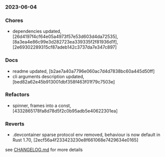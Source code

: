 ### 2023-06-04

### Chores
+ dependencies updated, [26d4197f4cf64e05a4973f57e53d603d4da72535], [8a3ea4e86c99e3d282723ea339335f2f81936d1f], [2e69302289315cf87adeb142c3737da7e347c897]

### Docs
+ readme updated, [b2ae7a40a7796e060ac7d4d7838bc60a445d50ff]
+ cli arguments description updated, [bed82a62e45b913001dbf358f463f01f79c7503e]

### Refactors
+ spinner, frames into a const, [4332865178fa8d78d5f2c0b95adb5e40622301ea]

### Reverts
+ .devcontainer sparse protocol env removed, behaviour is now default in Rust 1.70, [2ecf56a4f233423230e8f661068e7429634e0165]


see <a href='https://github.com/mrjackwills/havn/blob/main/CHANGELOG.md'>CHANGELOG.md</a> for more details
